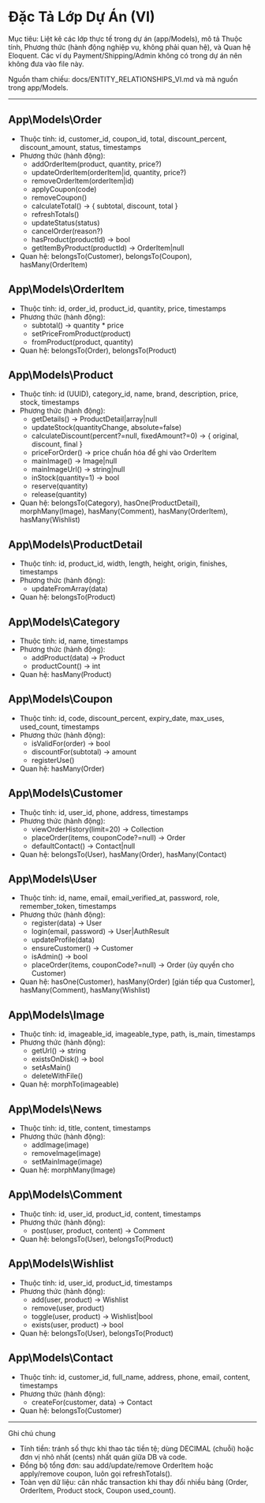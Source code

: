 # Đặc Tả Lớp Dự Án (VI)

Mục tiêu: Liệt kê các lớp thực tế trong dự án (app/Models), mô tả Thuộc tính, Phương thức (hành động nghiệp vụ, không phải quan hệ), và Quan hệ Eloquent. Các ví dụ Payment/Shipping/Admin không có trong dự án nên không đưa vào file này.

Nguồn tham chiếu: docs/ENTITY_RELATIONSHIPS_VI.md và mã nguồn trong app/Models.

---

## App\Models\Order
- Thuộc tính: id, customer_id, coupon_id, total, discount_percent, discount_amount, status, timestamps
- Phương thức (hành động):
  - addOrderItem(product, quantity, price?)
  - updateOrderItem(orderItem|id, quantity, price?)
  - removeOrderItem(orderItem|id)
  - applyCoupon(code)
  - removeCoupon()
  - calculateTotal() → { subtotal, discount, total }
  - refreshTotals()
  - updateStatus(status)
  - cancelOrder(reason?)
  - hasProduct(productId) → bool
  - getItemByProduct(productId) → OrderItem|null
- Quan hệ: belongsTo(Customer), belongsTo(Coupon), hasMany(OrderItem)

## App\Models\OrderItem
- Thuộc tính: id, order_id, product_id, quantity, price, timestamps
- Phương thức (hành động):
  - subtotal() → quantity * price
  - setPriceFromProduct(product)
  - fromProduct(product, quantity)
- Quan hệ: belongsTo(Order), belongsTo(Product)

## App\Models\Product
- Thuộc tính: id (UUID), category_id, name, brand, description, price, stock, timestamps
- Phương thức (hành động):
  - getDetails() → ProductDetail|array|null
  - updateStock(quantityChange, absolute=false)
  - calculateDiscount(percent?=null, fixedAmount?=0) → { original, discount, final }
  - priceForOrder() → price chuẩn hóa để ghi vào OrderItem
  - mainImage() → Image|null
  - mainImageUrl() → string|null
  - inStock(quantity=1) → bool
  - reserve(quantity)
  - release(quantity)
- Quan hệ: belongsTo(Category), hasOne(ProductDetail), morphMany(Image), hasMany(Comment), hasMany(OrderItem), hasMany(Wishlist)

## App\Models\ProductDetail
- Thuộc tính: id, product_id, width, length, height, origin, finishes, timestamps
- Phương thức (hành động):
  - updateFromArray(data)
- Quan hệ: belongsTo(Product)

## App\Models\Category
- Thuộc tính: id, name, timestamps
- Phương thức (hành động):
  - addProduct(data) → Product
  - productCount() → int
- Quan hệ: hasMany(Product)

## App\Models\Coupon
- Thuộc tính: id, code, discount_percent, expiry_date, max_uses, used_count, timestamps
- Phương thức (hành động):
  - isValidFor(order) → bool
  - discountFor(subtotal) → amount
  - registerUse()
- Quan hệ: hasMany(Order)

## App\Models\Customer
- Thuộc tính: id, user_id, phone, address, timestamps
- Phương thức (hành động):
  - viewOrderHistory(limit=20) → Collection<Order>
  - placeOrder(items, couponCode?=null) → Order
  - defaultContact() → Contact|null
- Quan hệ: belongsTo(User), hasMany(Order), hasMany(Contact)

## App\Models\User
- Thuộc tính: id, name, email, email_verified_at, password, role, remember_token, timestamps
- Phương thức (hành động):
  - register(data) → User
  - login(email, password) → User|AuthResult
  - updateProfile(data)
  - ensureCustomer() → Customer
  - isAdmin() → bool
  - placeOrder(items, couponCode?=null) → Order (ủy quyền cho Customer)
- Quan hệ: hasOne(Customer), hasMany(Order) [gián tiếp qua Customer], hasMany(Comment), hasMany(Wishlist)

## App\Models\Image
- Thuộc tính: id, imageable_id, imageable_type, path, is_main, timestamps
- Phương thức (hành động):
  - getUrl() → string
  - existsOnDisk() → bool
  - setAsMain()
  - deleteWithFile()
- Quan hệ: morphTo(imageable)

## App\Models\News
- Thuộc tính: id, title, content, timestamps
- Phương thức (hành động):
  - addImage(image)
  - removeImage(image)
  - setMainImage(image)
- Quan hệ: morphMany(Image)

## App\Models\Comment
- Thuộc tính: id, user_id, product_id, content, timestamps
- Phương thức (hành động):
  - post(user, product, content) → Comment
- Quan hệ: belongsTo(User), belongsTo(Product)

## App\Models\Wishlist
- Thuộc tính: id, user_id, product_id, timestamps
- Phương thức (hành động):
  - add(user, product) → Wishlist
  - remove(user, product)
  - toggle(user, product) → Wishlist|bool
  - exists(user, product) → bool
- Quan hệ: belongsTo(User), belongsTo(Product)

## App\Models\Contact
- Thuộc tính: id, customer_id, full_name, address, phone, email, content, timestamps
- Phương thức (hành động):
  - createFor(customer, data) → Contact
- Quan hệ: belongsTo(Customer)

---

Ghi chú chung
- Tính tiền: tránh số thực khi thao tác tiền tệ; dùng DECIMAL (chuỗi) hoặc đơn vị nhỏ nhất (cents) nhất quán giữa DB và code.
- Đồng bộ tổng đơn: sau add/update/remove OrderItem hoặc apply/remove coupon, luôn gọi refreshTotals().
- Toàn vẹn dữ liệu: cân nhắc transaction khi thay đổi nhiều bảng (Order, OrderItem, Product stock, Coupon used_count).
